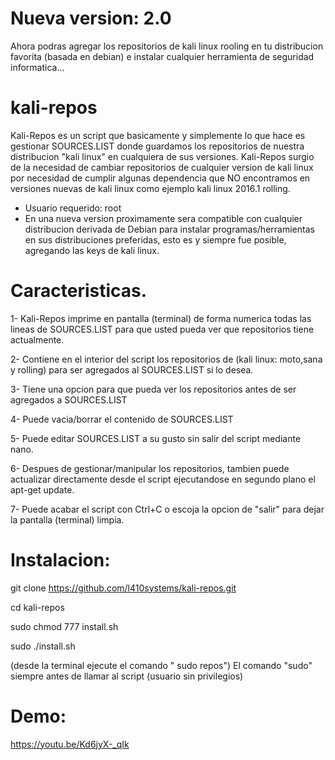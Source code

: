 # Nueva version: 2.0 
Ahora podras agregar los repositorios de kali linux rooling en tu distribucion favorita (basada en debian) e instalar cualquier herramienta de seguridad informatica...

# kali-repos
Kali-Repos es un script que basicamente y simplemente lo que hace es gestionar SOURCES.LIST donde guardamos los repositorios de nuestra distribucion "kali linux" en cualquiera de sus versiones.
Kali-Repos surgio de la necesidad de cambiar repositorios de cualquier version de kali linux por necesidad de cumplir algunas dependencia que NO encontramos en versiones nuevas de kali linux como ejemplo kali linux 2016.1 rolling.

- Usuario requerido: root
- En una nueva version proximamente sera compatible con cualquier distribucion derivada de Debian para instalar programas/herramientas en sus distribuciones preferidas, esto es y siempre fue posible, agregando las keys de kali linux.

# Caracteristicas.

1- Kali-Repos imprime en pantalla (terminal) de forma numerica todas las lineas de SOURCES.LIST para que usted pueda ver que repositorios tiene actualmente.

2- Contiene en el interior del script los repositorios de (kali linux: moto,sana y rolling) para ser agregados al SOURCES.LIST si lo desea.

3- Tiene una opcion para que pueda ver los repositorios antes de ser agregados a SOURCES.LIST

4- Puede vacia/borrar el contenido de SOURCES.LIST

5- Puede editar SOURCES.LIST a su gusto sin salir del script mediante nano.

6- Despues de gestionar/manipular los repositorios, tambien puede actualizar directamente desde el script ejecutandose en segundo plano el apt-get update.

7- Puede acabar el script con Ctrl+C o escoja la opcion de "salir" para dejar la pantalla (terminal) limpia.

# Instalacion:

git clone https://github.com/l410systems/kali-repos.git

cd  kali-repos

sudo chmod 777 install.sh

sudo ./install.sh

(desde la terminal ejecute el comando " sudo repos")
El comando "sudo" siempre antes de llamar al script (usuario sin privilegios)
 # Demo:
https://youtu.be/Kd6jyX-_qIk
